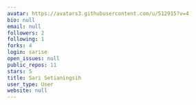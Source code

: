 ```yaml
---
avatar: https://avatars3.githubusercontent.com/u/512915?v=4
bio: null
email: null
followers: 2
following: 1
forks: 4
login: sarise
open_issues: null
public_repos: 11
stars: 5
title: Sari Setianingsih
user_type: User
website: null
---
```

